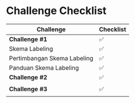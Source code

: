 # Challenge Checklist

| Challenge | Checklist |
|-----------|-----------|
|**Challenge #1**|✅|
|Skema Labeling|✅|
|Pertimbangan Skema Labeling|✅|
|Panduan Skema Labeling|✅|
|**Challenge #2**|✅|
|||
|**Challenge #3**|✅|
|||
